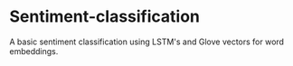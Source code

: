 # Sentiment-classification
A basic sentiment classification using LSTM's and Glove vectors for word embeddings. 
